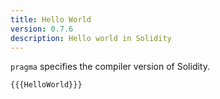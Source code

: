 ```yaml
---
title: Hello World
version: 0.7.6
description: Hello world in Solidity
---
```


`pragma` specifies the compiler version of Solidity.

```solidity
{{{HelloWorld}}}
```

